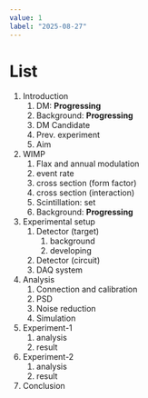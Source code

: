 ```yaml
---
value: 1
label: "2025-08-27"
---
```


# List

1. Introduction
   1. DM: **Progressing**
   2. Background: **Progressing**
   3. DM Candidate
   4. Prev. experiment
   5. Aim
2. WIMP
   1. Flax and annual modulation
   2. event rate
   3. cross section (form factor)
   4. cross section (interaction)
   5. Scintillation: set
   6. Background: **Progressing**
3. Experimental setup
   1. Detector (target)
      1. background
      2. developing
   2. Detector (circuit)
   3. DAQ system
4. Analysis
   1. Connection and calibration
   2. PSD
   3. Noise reduction
   4. Simulation
5. Experiment-1
   1. analysis
   2. result
6. Experiment-2
   1. analysis
   2. result
7. Conclusion
